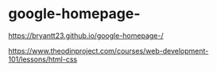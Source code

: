# google-homepage-
https://bryantt23.github.io/google-homepage-/

https://www.theodinproject.com/courses/web-development-101/lessons/html-css
